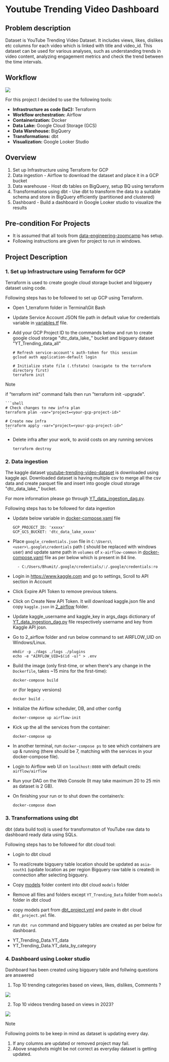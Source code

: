 # Youtube Trending Video Dashboard
## Problem description
Dataset is YouTube Trending Video Dataset. It includes views, likes, dislikes etc columns for each video which is linked with title and video_id.
This dataset can be used for various analyses, such as understanding trends in video content, analyzing engagement metrics and check the trend between the time intervals.

## Workflow
![](images/Flow_Diagram.jpg)

For this project I decided to use the following tools:
- **Infrastructure as code (IaC):** Terraform
- **Workflow orchestration:** Airflow
- **Containerization:** Docker
- **Data Lake:** Google Cloud Storage (GCS)
- **Data Warehouse:** BigQuery
- **Transformations:** dbt 
- **Visualization:** Google Looker Studio

## Overview
1. Set up Infrastructure using Terraform for GCP
2. Data ingestion - Airflow to download the dataset and place it in a GCP bucket
3. Data warehouse - Host db tables on BigQuery, setup BQ using terraform
4. Transformations using dbt - Use dbt to transform the data to a suitable schema and store in BigQuery efficiently (partitioned and clustered)
5. Dashboard - Build a dashboard in Google Looker studio to visualize the results

## Pre-condition For Projects
- It is assumed that all tools from [data-engineering-zoomcamp](https://github.com/DataTalksClub/data-engineering-zoomcamp) has setup.
- Following instructions are given for project to run in windows.

## Project Description
### 1. Set up Infrastructure using Terraform for GCP
Terraform is used to create google cloud storage bucket and bigquery dataset using code.

Following steps has to be followed to set up GCP using Terraform.

* Open 1_terraform folder in Terminal\Git Bash
* Update Service Account JSON file path in default value for credentials variable in [variables.tf](1_terraform/variables.tf) file.
* Add your GCP Project ID to the commands below and run to create google cloud storage "dtc_data_lake_<Your Project ID>" bucket and bigquery dataset "YT_Trending_data_all"

    ```shell
    # Refresh service-account's auth-token for this session
    gcloud auth application-default login

    # Initialize state file (.tfstate) (navigate to the terraform directory first)
    terraform init
    ```

> [!NOTE]
> if "terraform init" command fails then run "terraform init -upgrade".

    ```shell
    # Check changes to new infra plan
    terraform plan -var="project=<your-gcp-project-id>"

    # Create new infra
    terraform apply -var="project=<your-gcp-project-id>"
    ```

* Delete infra after your work, to avoid costs on any running services

    ```shell
    terraform destroy
    ```

### 2. Data ingestion

The kaggle dataset [youtube-trending-video-dataset](https://www.kaggle.com/datasets/rsrishav/youtube-trending-video-dataset) is downloaded using kaggle api. Downloaded dataset is having multiple csv to merge all the csv data and create parquet file and insert into google cloud storage "dtc_data_lake_<Your Project ID>" bucket.

For more information please go through [YT_data_ingestion_dag.py](2_airflow\dags\YT_data_ingestion_dag.py).

Following steps has to be followed for data ingestion

* Update below variable in [docker-compose.yaml](2_airflow) file

    ```shell
    GCP_PROJECT_ID: 'xxxxx'
    GCP_GCS_BUCKET: 'dtc_data_lake_xxxxx'
    ```

* Place `google_credentials.json` file in `C:\Users\<user>\.google\credentials` path (<user> should be replaced with windows user) and update same path in `volumes` of `x-airflow-common` in [docker-compose.yaml](2_airflow) file as per below which is present in 84 line.

    ```shell
      - C:/Users/Bhumit/.google/credentials/:/.google/credentials:ro
    ```

* Login in https://www.kaggle.com and go to settings, Scroll to API section in Account

* Click Expire API Token to remove previous tokens. 

* Click on Create New API Token. It will download kaggle.json file and copy `kaggle.json` in [2_airflow](2_airflow) folder.

* Update kaggle_username and kaggle_key in args_dags dictionary of [YT_data_ingestion_dag.py](2_airflow\dags\YT_data_ingestion_dag.py) file respectively username and key from Kaggle API josn.

* Go to 2_airflow folder and run below command to set AIRFLOW_UID on Windows/Linux.

    ```shell
    mkdir -p ./dags ./logs ./plugins
    echo -e "AIRFLOW_UID=$(id -u)" > .env
    ```

* Build the image (only first-time, or when there's any change in the `Dockerfile`, takes ~15 mins for the first-time):
    ```shell
    docker-compose build
    ```
   
    or (for legacy versions)
   
    ```shell
    docker build .
    ```

* Initialize the Airflow scheduler, DB, and other config
    ```shell
    docker-compose up airflow-init
    ```

* Kick up the all the services from the container:
    ```shell
    docker-compose up
    ```

* In another terminal, run `docker-compose ps` to see which containers are up & running (there should be 7, matching with the services in your docker-compose file).

* Login to Airflow web UI on `localhost:8080` with default creds: `airflow/airflow`

* Run your DAG on the Web Console (It may take maximum 20 to 25 min as dataset is 2 GB).

* On finishing your run or to shut down the container/s:
    ```shell
    docker-compose down
    ```
### 3. Transformations using dbt

dbt (data build tool) is used for transformaton of YouTube raw data to dashboard ready data using SQLs.

Following steps has to be followed for dbt cloud tool:

* Login to dbt cloud

* To read/create bigquery table location should be updated as `asia-south1` (update location as per region Bigquery raw table is created) in connection after selecting bigquery.

* Copy [models](3_YT_dbt_models\models) folder content into dbt cloud `models` folder

* Remove all files and folders except `YT_Trending_Data` folder from `models` folder in dbt cloud

* copy models part from [dbt_project.yml](3_YT_dbt_models\dbt_project.yml) and paste in dbt cloud `dbt_project.yml` file.

* run `dbt run` command and bigquery tables are created as per below for dashboard.

- YT_Trending_Data.YT_data
- YT_Trending_Data.YT_data_by_category

### 4. Dashboard using Looker studio

Dashboard has been created using bigquery table and follwing questions are answered

1. Top 10 trending categories based on views, likes, dislikes, Comments ?

![](images/Trending_Categories.png)

2. Top 10 videos trending based on views in 2023?

![](images/Trending_Videos_Views.png)

> [!NOTE]
> Following points to be keep in mind as dataset is updating every day.
> 1. If any columns are updated or removed project may fail.
> 2. Above snapshots might be not correct as everyday dataset is getting updated.

